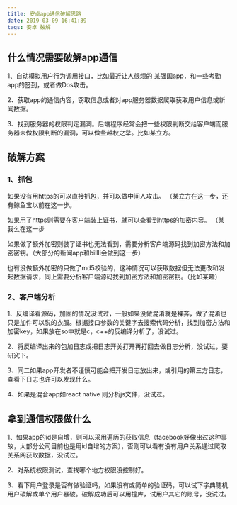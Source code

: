 ```yaml
---
title: 安卓app通信破解思路
date: 2019-03-09 16:41:39
tags: 安卓 破解
---
```

## 什么情况需要破解app通信

1、自动模拟用户行为调用接口，比如最近让人很烦的 某强国app，和一些考勤app的签到，或者做Dos攻击。

2、获取app的通信内容，窃取信息或者对app服务器数据爬取获取用户信息或新闻数据。

3、找到服务器的权限判定漏洞。后端程序经常会把一些权限判断交给客户端而服务器未做权限判断的漏洞，可以做些越权之举。比如某立方。

## 破解方案

### 1、抓包

如果没有用https的可以直接抓包，并可以做中间人攻击。 （某立方在这一步，还有鲸鱼宝以前在这一步。

如果用了https则需要在客户端装上证书，就可以查看到https的加密内容。 （某我么在这一步

如果做了额外加密则装了证书也无法看到，需要分析客户端源码找到加密方法和加密密钥。（大部分的新闻app和billli会做到这一步）

也有没做额外加密的只做了md5校验的，这种情况可以获取数据但无法更改和发起数据请求，同上需要分析客户端源码找到加密方法和加密密钥。（比如某趣）

### 2、客户端分析

1、反编译看源码，加固的情况没试过，一般如果没做混淆就是裸奔，做了混淆也只是加件可以脱的衣服。根据接口参数的关键字去搜索代码分析，找到加密方法和加密key，如果放在so中就是c，c++的反编译分析了，没试过。

2、将反编译出来的包加日志或把日志开关打开再打回去做日志分析，没试过，要研究下。

3、同二如果app开发者不谨慎可能会把开发日志放出来，或引用的第三方日志，查看下日志也许可以发现什么。

4、如果是混合app如react native 则分析js文件，没试过。

## 拿到通信权限做什么

1、如果app的id是自增，则可以采用遍历的获取信息（facebook好像出过这种事故，大部分公司目前也是用id自增的方案），否则可以看有没有用户关系通过爬取关系网获取数据，没试过。

2、对系统权限测试，查找哪个地方权限没控制好。

3、看下用户登录是否有做验证吗，如果没有或简单的验证码，可以试下字典随机用户破解或单个用户暴破。破解成功后可以用撞库，试用户其它的账号，没试过。
